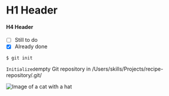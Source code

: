 # H1 Header
#### H4 Header


- [ ] Still to do
- [x] Already done

```
$ git init
```
```Initialized```empty Git repository in /Users/skills/Projects/recipe-repository/.git/

![Image of a cat with a hat](https://octodex.github.com/images/yaktocat.png)



